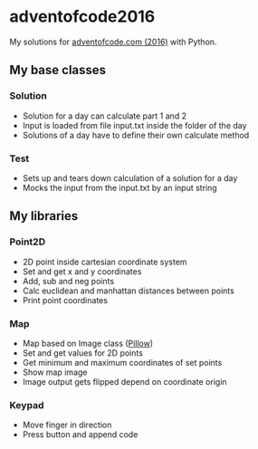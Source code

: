 # adventofcode2016
My solutions for [adventofcode.com (2016)](http://adventofcode.com/2016) with Python.

## My base classes
### Solution
- Solution for a day can calculate part 1 and 2
- Input is loaded from file input.txt inside the folder of the day
- Solutions of a day have to define their own calculate method

### Test
- Sets up and tears down calculation of a solution for a day
- Mocks the input from the input.txt by an input string

## My libraries
### Point2D
- 2D point inside cartesian coordinate system
- Set and get x and y coordinates
- Add, sub and neg points
- Calc euclidean and manhattan distances between points
- Print point coordinates

### Map
- Map based on Image class ([Pillow](http://python-pillow.org))
- Set and get values for 2D points
- Get minimum and maximum coordinates of set points
- Show map image
- Image output gets flipped depend on coordinate origin

### Keypad
- Move finger in direction
- Press button and append code

